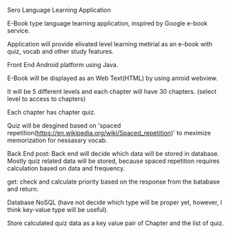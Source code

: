 Sero Language Learning Application

E-Book type language learning application, inspired by Google e-book service.

Application will provide elivated level learning metirial as an e-book with quiz, vocab and other study features.

Front End
Android platform using Java.

E-Book will be displayed as an Web Text(HTML) by using anroid webview.

It will be 5 different levels and each chapter will have 30 chapters. (select level to access to chapters)

Each chapter has chapter quiz.

Quiz will be desgined based on 'spaced repetition(https://en.wikipedia.org/wiki/Spaced_repetition)' to meximize memorization for nessassry vocab.

Back End
post: Back end will decide which data will be stored in database. Mostly quiz related data will be stored, because spaced repetition requires calculation based on data and frequency.

get: check and calculate priority based on the response from the batabase and return.

Database
NoSQL (have not decide which type will be proper yet, however, I think key-value type will be useful).

Store calculated quiz data as a key value pair of Chapter and the list of quiz.
